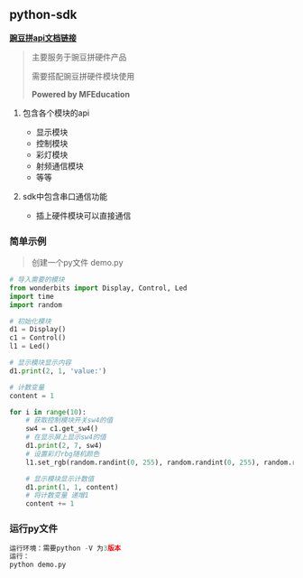 ## python-sdk

**[豌豆拼api文档链接](http://doc.wonderbits.cn/)**

> 主要服务于豌豆拼硬件产品
>
> 需要搭配豌豆拼硬件模块使用
>
> **Powered by MFEducation**

1. 包含各个模块的api
    * 显示模块
    * 控制模块
    * 彩灯模块
    * 射频通信模块
    * 等等

2. sdk中包含串口通信功能
    * 插上硬件模块可以直接通信


### 简单示例
> 创建一个py文件 demo.py

```python
# 导入需要的模块
from wonderbits import Display, Control, Led
import time
import random

# 初始化模块
d1 = Display()
c1 = Control()
l1 = Led()

# 显示模块显示内容
d1.print(2, 1, 'value:')

# 计数变量
content = 1

for i in range(10):
    # 获取控制模块开关sw4的值
    sw4 = c1.get_sw4()
    # 在显示屏上显示sw4的值
    d1.print(2, 7, sw4)
    # 设置彩灯rbg随机颜色
    l1.set_rgb(random.randint(0, 255), random.randint(0, 255), random.randint(0, 255))

    # 显示模块显示计数值 
    d1.print(1, 1, content)
    # 将计数变量 递增1
    content += 1

```

### 运行py文件
```python
运行环境：需要python -V 为3版本
运行：
python demo.py
```
